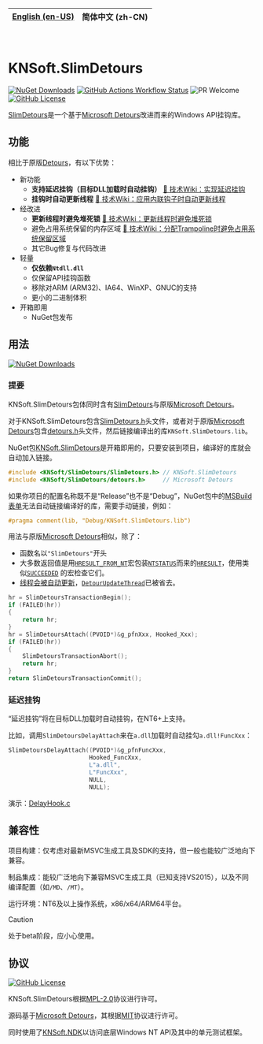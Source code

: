 | [English (en-US)](https://github.com/KNSoft/KNSoft.SlimDetours/blob/main/README.md) | **简体中文 (zh-CN)** |
| --- | --- |

<br>

# KNSoft.SlimDetours

[![NuGet Downloads](https://img.shields.io/nuget/dt/KNSoft.SlimDetours)](https://www.nuget.org/packages/KNSoft.SlimDetours) [![GitHub Actions Workflow Status](https://img.shields.io/github/actions/workflow/status/KNSoft/KNSoft.SlimDetours/msbuild.yml)](https://github.com/KNSoft/KNSoft.SlimDetours/actions/workflows/msbuild.yml) ![PR Welcome](https://img.shields.io/badge/PR-welcome-0688CB.svg) [![GitHub License](https://img.shields.io/github/license/KNSoft/KNSoft.SlimDetours)](https://github.com/KNSoft/KNSoft.SlimDetours/blob/main/LICENSE)

[SlimDetours](https://github.com/KNSoft/KNSoft.SlimDetours)是一个基于[Microsoft Detours](https://github.com/microsoft/Detours)改进而来的Windows API挂钩库。

## 功能

相比于原版[Detours](https://github.com/microsoft/Detours)，有以下优势：

- 新功能
  - **支持延迟挂钩（目标DLL加载时自动挂钩）** [🔗 技术Wiki：实现延迟挂钩](https://github.com/KNSoft/KNSoft.SlimDetours/blob/main/Docs/TechWiki/Implement%20Delay%20Hook/README.zh-CN.md)
  - **挂钩时自动更新线程** [🔗 技术Wiki：应用内联钩子时自动更新线程](https://github.com/KNSoft/KNSoft.SlimDetours/blob/main/Docs/TechWiki/Update%20Threads%20Automatically%20When%20Applying%20Inline%20Hooks/README.zh-CN.md)
- 经改进
  - **更新线程时避免堆死锁** [🔗 技术Wiki：更新线程时避免堆死锁](https://github.com/KNSoft/KNSoft.SlimDetours/blob/main/Docs/TechWiki/Avoid%20Deadlocking%20on%20The%20Heap%20When%20Updating%20Threads/README.zh-CN.md)
  - 避免占用系统保留的内存区域 [🔗 技术Wiki：分配Trampoline时避免占用系统保留区域](https://github.com/KNSoft/KNSoft.SlimDetours/blob/main/Docs/TechWiki/Avoid%20Occupying%20System%20Reserved%20Region%20When%20Allocating%20Trampoline/README.zh-CN.md)
  - 其它Bug修复与代码改进
- 轻量
  - **仅依赖`Ntdll.dll`**
  - 仅保留API挂钩函数
  - 移除对ARM (ARM32)、IA64、WinXP、GNUC的支持
  - 更小的二进制体积
- 开箱即用
  - NuGet包发布

## 用法

[![NuGet Downloads](https://img.shields.io/nuget/dt/KNSoft.SlimDetours)](https://www.nuget.org/packages/KNSoft.SlimDetours)

### 提要

KNSoft.SlimDetours包体同时含有[SlimDetours](https://github.com/KNSoft/KNSoft.SlimDetours)与原版[Microsoft Detours](https://github.com/microsoft/Detours)。

对于KNSoft.SlimDetours包含[SlimDetours.h](https://github.com/KNSoft/KNSoft.SlimDetours/blob/main/Source/SlimDetours/SlimDetours.h)头文件，或者对于原版[Microsoft Detours](https://github.com/microsoft/Detours)包含[detours.h](https://github.com/KNSoft/KNSoft.SlimDetours/blob/main/Source/Detours/src/detours.h)头文件，然后链接编译出的库`KNSoft.SlimDetours.lib`。

NuGet包[KNSoft.SlimDetours](https://www.nuget.org/packages/KNSoft.SlimDetours)是开箱即用的，只要安装到项目，编译好的库就会自动加入链接。

```C
#include <KNSoft/SlimDetours/SlimDetours.h> // KNSoft.SlimDetours
#include <KNSoft/SlimDetours/detours.h>     // Microsoft Detours
```

如果你项目的配置名称既不是“Release”也不是“Debug”，NuGet包中的[MSBuild表单](https://github.com/KNSoft/KNSoft.SlimDetours/blob/main/Source/KNSoft.SlimDetours.targets)无法自动链接编译好的库，需要手动链接，例如：
```C
#pragma comment(lib, "Debug/KNSoft.SlimDetours.lib")
```

用法与原版[Microsoft Detours](https://github.com/microsoft/Detours)相似，除了：

- 函数名以`"SlimDetours"`开头
- 大多数返回值是用[`HRESULT_FROM_NT`](https://learn.microsoft.com/en-us/windows/win32/api/winerror/nf-winerror-hresult_from_nt)宏包装[`NTSTATUS`](https://learn.microsoft.com/en-us/openspecs/windows_protocols/ms-erref/87fba13e-bf06-450e-83b1-9241dc81e781)而来的[`HRESULT`](https://learn.microsoft.com/en-us/openspecs/windows_protocols/ms-erref/0642cb2f-2075-4469-918c-4441e69c548a)，使用类似[`SUCCEEDED`](https://learn.microsoft.com/en-us/windows/win32/api/winerror/nf-winerror-succeeded) 的宏检查它们。
- [线程会被自动更新](https://github.com/KNSoft/KNSoft.SlimDetours/blob/main/Docs/TechWiki/Update%20Threads%20Automatically%20When%20Applying%20Inline%20Hooks/README.zh-CN.md)，[`DetourUpdateThread`](https://github.com/microsoft/Detours/wiki/DetourUpdateThread)已被省去。
```C
hr = SlimDetoursTransactionBegin();
if (FAILED(hr))
{
    return hr;
}
hr = SlimDetoursAttach((PVOID*)&g_pfnXxx, Hooked_Xxx);
if (FAILED(hr))
{
    SlimDetoursTransactionAbort();
    return hr;
}
return SlimDetoursTransactionCommit();
```

### 延迟挂钩

“延迟挂钩”将在目标DLL加载时自动挂钩，在NT6+上支持。

比如，调用`SlimDetoursDelayAttach`来在`a.dll`加载时自动挂勾`a.dll!FuncXxx`：
```C
SlimDetoursDelayAttach((PVOID*)&g_pfnFuncXxx,
                       Hooked_FuncXxx,
                       L"a.dll",
                       L"FuncXxx",
                       NULL,
                       NULL);
```
演示：[DelayHook.c](https://github.com/KNSoft/KNSoft.SlimDetours/blob/main/Source/Demo/DelayHook.c)

## 兼容性

项目构建：仅考虑对最新MSVC生成工具及SDK的支持，但一般也能较广泛地向下兼容。

制品集成：能较广泛地向下兼容MSVC生成工具（已知支持VS2015），以及不同编译配置（如`/MD`、`/MT`）。

运行环境：NT6及以上操作系统，x86/x64/ARM64平台。

> [!CAUTION]
> 处于beta阶段，应小心使用。

## 协议

[![GitHub License](https://img.shields.io/github/license/KNSoft/KNSoft.SlimDetours)](https://github.com/KNSoft/KNSoft.SlimDetours/blob/main/LICENSE)

KNSoft.SlimDetours根据[MPL-2.0](https://github.com/KNSoft/KNSoft.SlimDetours/blob/main/LICENSE)协议进行许可。

源码基于[Microsoft Detours](https://github.com/microsoft/Detours)，其根据[MIT](https://github.com/microsoft/Detours/blob/main/LICENSE)协议进行许可。

同时使用了[KNSoft.NDK](https://github.com/KNSoft/KNSoft.NDK)以访问底层Windows NT API及其中的单元测试框架。
